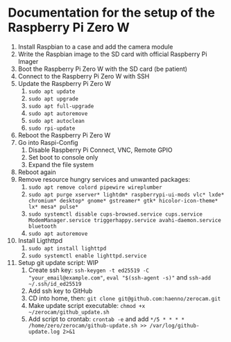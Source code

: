 # Documentation for the setup of the Raspberry Pi Zero W

1. Install Raspbian to a case and add the camera module
2. Write the Raspbian image to the SD card with official Raspberry Pi Imager
3. Boot the Raspberry Pi Zero W with the SD card (be patient)
4. Connect to the Raspberry Pi Zero W with SSH
5. Update the Raspberry Pi Zero W
   1. `sudo apt update`
   2. `sudo apt upgrade`
   3. `sudo apt full-upgrade`
   4. `sudo apt autoremove`
   5. `sudo apt autoclean`
   6. `sudo rpi-update`
6. Reboot the Raspberry Pi Zero W
7. Go into Raspi-Config
   1. Disable Raspberry Pi Connect, VNC, Remote GPIO
   2. Set boot to console only
   3. Expand the file system
8. Reboot again
9. Remove resource hungry services and unwanted packages:
   1. `sudo apt remove colord pipewire wireplumber`
   2. `sudo apt purge xserver* lightdm* raspberrypi-ui-mods vlc* lxde* chromium* desktop* gnome* gstreamer* gtk* hicolor-icon-theme* lx* mesa* pulse*`
   3. `sudo systemctl disable cups-browsed.service cups.service ModemManager.service triggerhappy.service avahi-daemon.service bluetooth`
   4. `sudo apt autoremove`
10. Install Ligthttpd
    1. `sudo apt install lighttpd`
    2. `sudo systemctl enable lighttpd.service`
11. Setup git update script: WIP
    1. Create ssh key: `ssh-keygen -t ed25519 -C "your_email@example.com"`, `eval "$(ssh-agent -s)"` and `ssh-add ~/.ssh/id_ed25519`
    2. Add ssh key to GitHub
    3. CD into home, then: `git clone git@github.com:haenno/zerocam.git`
    4. Make update script executable: `chmod +x ~/zerocam/github_update.sh`
    5. Add script to crontab: `crontab -e` and add `*/5 * * * * /home/zero/zerocam/github-update.sh >> /var/log/github-update.log 2>&1`
